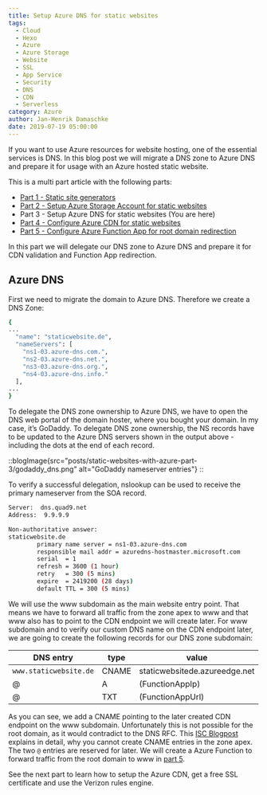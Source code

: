 ```yaml
---
title: Setup Azure DNS for static websites
tags:
  - Cloud
  - Hexo
  - Azure
  - Azure Storage
  - Website
  - SSL
  - App Service
  - Security
  - DNS
  - CDN
  - Serverless
category: Azure
author: Jan-Henrik Damaschke
date: 2019-07-19 05:00:00
---
```


If you want to use Azure resources for website hosting, one of the essential services is DNS. In this blog post we will migrate a DNS zone to Azure DNS and prepare it for usage with an Azure hosted static website.

<!-- more -->

This is a multi part article with the following parts:

- [Part 1 - Static site generators](/static-websites-with-azure-part-1)
- [Part 2 - Setup Azure Storage Account for static websites](/static-websites-with-azure-part-2)
- Part 3 - Setup Azure DNS for static websites (You are here)
- [Part 4 - Configure Azure CDN for static websites](/static-websites-with-azure-part-4)
- [Part 5 - Configure Azure Function App for root domain redirection](/static-websites-with-azure-part-5)

In this part we will delegate our DNS zone to Azure DNS and prepare it for CDN validation and Function App redirection.

## Azure DNS

First we need to migrate the domain to Azure DNS. Therefore we create a DNS Zone:

```bash
{
...
  "name": "staticwebsite.de",
  "nameServers": [
    "ns1-03.azure-dns.com.",
    "ns2-03.azure-dns.net.",
    "ns3-03.azure-dns.org.",
    "ns4-03.azure-dns.info."
  ],
...
}
```

To delegate the DNS zone ownership to Azure DNS, we have to open the DNS web portal of the domain hoster, where you bought your domain.
In my case, it’s GoDaddy. To delegate DNS zone ownership, the NS records have to be updated to the Azure DNS servers shown in the output above - including the dots at the end of each record.

::blogImage{src="posts/static-websites-with-azure-part-3/godaddy_dns.png" alt="GoDaddy nameserver entries"}
::

To verify a successful delegation, nslookup can be used to receive the primary nameserver from the SOA record.

```bash
Server:  dns.quad9.net
Address:  9.9.9.9

Non-authoritative answer:
staticwebsite.de
        primary name server = ns1-03.azure-dns.com
        responsible mail addr = azuredns-hostmaster.microsoft.com
        serial  = 1
        refresh = 3600 (1 hour)
        retry   = 300 (5 mins)
        expire  = 2419200 (28 days)
        default TTL = 300 (5 mins)
```

We will use the www subdomain as the main website entry point. That means we have to forward all traffic from the zone apex to www and that www also has to point to the CDN endpoint we will create later. For www subdomain and to verify our custom DNS name on the CDN endpoint later, we are going to create the following records for our DNS zone subdomain:

| DNS entry              | type  | value                         |
| ---------------------- | ----- | ----------------------------- |
| `www.staticwebsite.de` | CNAME | staticwebsitede.azureedge.net |
| @                      | A     | (FunctionAppIp)               |
| @                      | TXT   | (FunctionAppUrl)              |

As you can see, we add a CNAME pointing to the later created CDN endpoint on the www subdomain. Unfortunately this is not possible for the root domain, as it would contradict to the DNS RFC. This [ISC Blogpost](https://www.isc.org/blogs/cname-at-the-apex-of-a-zone/) explains in detail, why you cannot create CNAME entries in the zone apex.
The two `@` entries are reserved for later. We will create a Azure Function to forward traffic from the root domain to www in [part 5](/static-websites-with-azure-part-5).

See the next part to learn how to setup the Azure CDN, get a free SSL certificate and use the Verizon rules engine.
